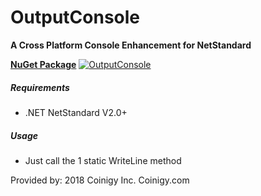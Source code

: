 # OutputConsole
**A Cross Platform Console Enhancement for NetStandard**

**[NuGet Package](https://www.nuget.org/packages/OutputConsole)** [![OutputConsole](https://img.shields.io/nuget/v/OutputConsole.svg)](https://www.nuget.org/packages/OutputConsole/) 

##### Requirements
* .NET NetStandard V2.0+

##### Usage
* Just call the 1 static WriteLine method

Provided by: 2018 Coinigy Inc. Coinigy.com
